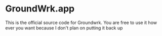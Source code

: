 # GroundWrk.app

This is the official source code for Groundwrk. You are free to use it how ever you want because I don't plan on putting it back up
